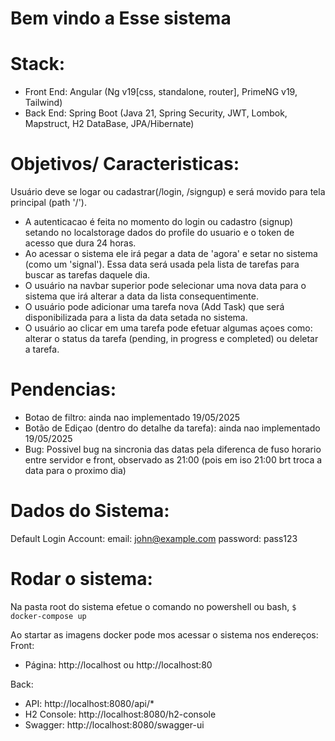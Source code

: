 # Bem vindo a Esse sistema

# Stack:
- Front End: Angular (Ng v19[css, standalone, router], PrimeNG v19, Tailwind)
- Back End: Spring Boot (Java 21, Spring Security, JWT, Lombok, Mapstruct, H2 DataBase, JPA/Hibernate)

# Objetivos/ Caracteristicas:
Usuário deve se logar ou cadastrar(/login, /signgup) e será movido para tela principal (path '/').
- A autenticacao é feita no momento do login ou cadastro (signup) setando no localstorage dados do profile do usuario e o token de acesso que dura 24 horas.
- Ao acessar o sistema ele irá pegar a data de 'agora' e setar no sistema (como um 'signal'). Essa data será usada pela lista de tarefas para buscar as tarefas daquele dia.
- O usuário na navbar superior pode selecionar uma nova data para o sistema que irá alterar a data da lista consequentimente. 
- O usuário pode adicionar uma tarefa nova (Add Task) que será disponibilizada para a lista da data setada no sistema. 
- O usuário ao clicar em uma tarefa pode efetuar algumas açoes como: alterar o status da tarefa (pending, in progress e completed) ou deletar a tarefa.
    
# Pendencias:
- Botao de filtro: ainda nao implementado 19/05/2025
- Botão de Ediçao (dentro do detalhe da tarefa): ainda nao implementado 19/05/2025
- Bug: Possivel bug na sincronia das datas pela diferenca de fuso horario entre servidor e front, observado as 21:00 (pois em iso 21:00 brt troca a data para o proximo dia)

# Dados do Sistema:
Default Login Account:
email: john@example.com
password: pass123

# Rodar o sistema:
Na pasta root do sistema efetue o comando no powershell ou bash, 
`$ docker-compose up`

Ao startar as imagens docker pode mos acessar o sistema nos endereços:
Front:
- Página: http://localhost ou http://localhost:80

Back:
- API: http://localhost:8080/api/*
- H2 Console: http://localhost:8080/h2-console
- Swagger: http://localhost:8080/swagger-ui